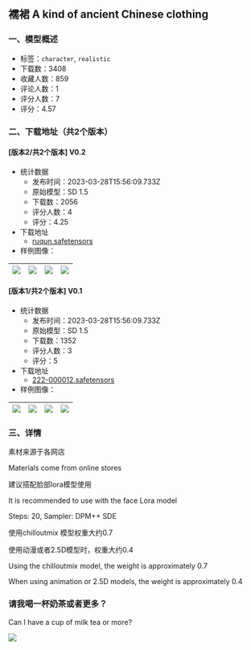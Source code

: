 ## 襦裙 A kind of ancient Chinese clothing
### 一、模型概述

- 标签：`character`, `realistic`
- 下载数：3408
- 收藏人数：859
- 评论人数：1
- 评分人数：7
- 评分：4.57

### 二、下载地址（共2个版本）

#### [版本2/共2个版本] V0.2

- 统计数据
  - 发布时间：2023-03-28T15:56:09.733Z
  - 原始模型：SD 1.5
  - 下载数：2056
  - 评分人数：4
  - 评分：4.25
- 下载地址
  - [ruqun.safetensors](https://civitai.com/api/download/models/30760)
- 样例图像：

| <img src="https://image.civitai.com/xG1nkqKTMzGDvpLrqFT7WA/4d9928d9-3bfd-48cd-ac8e-5c42e5691800/width=450/349415.jpeg" /> | <img src="https://image.civitai.com/xG1nkqKTMzGDvpLrqFT7WA/d51e5027-ca15-4b7c-fa46-01fbf8b67600/width=450/349412.jpeg" /> | <img src="https://image.civitai.com/xG1nkqKTMzGDvpLrqFT7WA/7301404d-f5c9-4854-05cf-481c81f47900/width=450/349413.jpeg" /> | <img src="https://image.civitai.com/xG1nkqKTMzGDvpLrqFT7WA/47f90e74-b4b0-4bc1-8870-940650e69600/width=450/349407.jpeg" /> |
| ---- | ---- | ---- | ---- |

#### [版本1/共2个版本] V0.1

- 统计数据
  - 发布时间：2023-03-28T15:56:09.733Z
  - 原始模型：SD 1.5
  - 下载数：1352
  - 评分人数：3
  - 评分：5
- 下载地址
  - [222-000012.safetensors](https://civitai.com/api/download/models/22097)
- 样例图像：

| <img src="https://image.civitai.com/xG1nkqKTMzGDvpLrqFT7WA/f195d007-46eb-45ba-93ef-5f7eef36bf00/width=450/236747.jpeg" /> | <img src="https://image.civitai.com/xG1nkqKTMzGDvpLrqFT7WA/bbb602f4-2fc1-4146-6ba3-57e327e32300/width=450/236761.jpeg" /> | <img src="https://image.civitai.com/xG1nkqKTMzGDvpLrqFT7WA/3ad9ab8b-9e5c-4fb0-aa37-fc942ba46b00/width=450/236760.jpeg" /> | <img src="https://image.civitai.com/xG1nkqKTMzGDvpLrqFT7WA/537d696d-8808-4435-48d3-781730efe600/width=450/236759.jpeg" /> |
| ---- | ---- | ---- | ---- |


### 三、详情
<p>素材来源于各网店</p><p>Materials come from online stores</p><p>建议搭配脸部lora模型使用</p><p>It is recommended to use with the face Lora model</p><p></p><p>Steps: 20, Sampler: DPM++ SDE</p><p></p><p>使用chilloutmix 模型权重大约0.7</p><p>使用动漫或者2.5D模型时，权重大约0.4</p><p>Using the chilloutmix model, the weight is approximately 0.7</p><p>When using animation or 2.5D models, the weight is approximately 0.4</p><h3>请我喝一杯奶茶或者更多？</h3><p>Can I have a cup of milk tea or more?</p><img src="https://imagecache.civitai.com/xG1nkqKTMzGDvpLrqFT7WA/3be3e868-12c0-4676-f0f7-d3285f98a700/width=525/3be3e868-12c0-4676-f0f7-d3285f98a700" />
